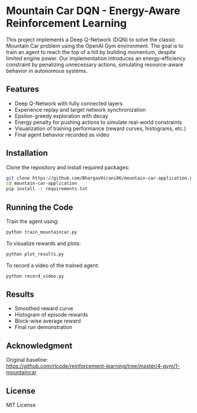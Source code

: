 # Mountain Car DQN - Energy-Aware Reinforcement Learning

This project implements a Deep Q-Network (DQN) to solve the classic Mountain Car problem using the OpenAI Gym environment. 
The goal is to train an agent to reach the top of a hill by building momentum, despite limited engine power. 
Our implementation introduces an energy-efficiency constraint by penalizing unnecessary actions, simulating 
resource-aware behavior in autonomous systems.

## Features

- Deep Q-Network with fully connected layers
- Experience replay and target network synchronization
- Epsilon-greedy exploration with decay
- Energy penalty for pushing actions to simulate real-world constraints
- Visualization of training performance (reward curves, histograms, etc.)
- Final agent behavior recorded as video

## Installation

Clone the repository and install required packages:

```bash
git clone https://github.com/BhargavHirani06/mountain-car-application.git
cd mountain-car-application
pip install -r requirements.txt
```

## Running the Code

Train the agent using:

```bash
python train_mountaincar.py
```

To visualize rewards and plots:

```bash
python plot_results.py
```

To record a video of the trained agent:

```bash
python record_video.py
```

## Results

- Smoothed reward curve
- Histogram of episode rewards
- Block-wise average reward
- Final run demonstration

## Acknowledgment

Original baseline:  
https://github.com/rlcode/reinforcement-learning/tree/master/4-gym/1-mountaincar

## License

MIT License

